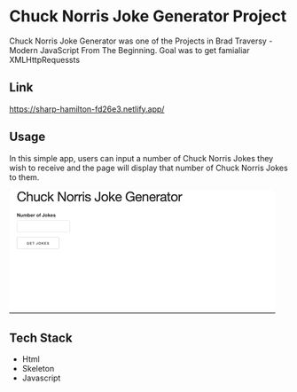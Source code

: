 # Chuck Norris Joke Generator Project

Chuck Norris Joke Generator was one of the Projects in Brad Traversy - Modern JavaScript From The Beginning.
Goal was to get famialiar XMLHttpRequessts

## Link

https://sharp-hamilton-fd26e3.netlify.app/

## Usage

In this simple app, users can input a number of Chuck Norris Jokes they wish to receive and the page will display that number of Chuck Norris Jokes to them.

![](project_demo.gif)

## Tech Stack

- Html
- Skeleton
- Javascript
